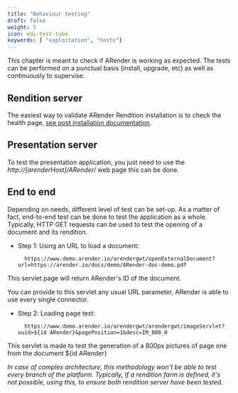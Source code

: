 ```yaml
---
title: "Behaviour testing"
draft: false
weight: 5
icon: mdi-test-tube
keywords: [ "exploitation", "tests"]
---
```


This chapter is meant to check if ARender is working as expected. The
tests can be performed on a punctual basis (install, upgrade, etc) as
well as continuously to supervise.

## Rendition server

The easiest way to validate ARender Rendition installation is to check the health page, [see post installation documentation](broken-link.md).  

## Presentation server

To test the presentation application, you just need to use the
*http://[arenderHost]/ARender/* web page this can be done.

## End to end

Depending on needs, different level of test can be set-up. As a matter
of fact, end-to-end test can be done to test the application as a whole.
Typically, HTTP GET requests can be used to test the opening of a
document and its rendition.

- Step 1: Using an URL to load a document:

        https://www.demo.arender.io/arendergwt/openExternalDocument?url=https://arender.io/docs/demo/ARender-doc-demo.pdf

This servlet page will return ARender's ID of the document.

You can provide to this servlet any usual URL parameter, ARender is
able to use every single connector.

- Step 2: Loading page test:

        https://www.demo.arender.io/arendergwt/arendergwt/imageServlet?uuid=${id ARender}&pagePosition=1&desc=IM_800_0

This servlet is made to test the generation of a 800px pictures of page
one from the document ${id ARender}

*In case of complex architecture, this methodology won't be able
to test every branch of the platform. Typically, If a rendition farm
is defined, it's not possible, using this, to ensure both rendition
server have been tested.*
